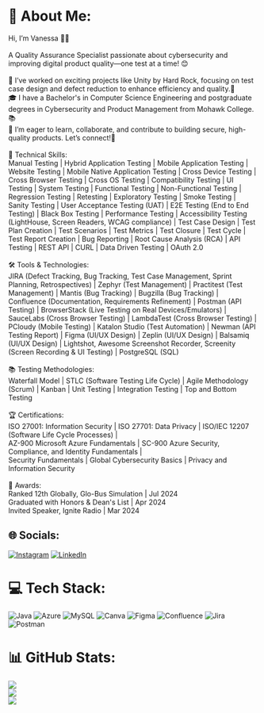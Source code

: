 # 💫 About Me:
Hi, I’m Vanessa 🎀✨ <br><br>A Quality Assurance Specialist passionate about cybersecurity and improving digital product quality—one test at a time! 😊<br><br>💼 I’ve worked on exciting projects like Unity by Hard Rock, focusing on test case design and defect reduction to enhance efficiency and quality.🌟<br>🎓  I have a Bachelor's in Computer Science Engineering and postgraduate degrees in Cybersecurity and Product Management from Mohawk College. 📚<br>🌱 I’m eager to learn, collaborate, and contribute to building secure, high-quality products. Let’s connect!💬<br><br>🔧 Technical Skills:<br>Manual Testing | Hybrid Application Testing | Mobile Application Testing | Website Testing | Mobile Native Application Testing | Cross Device Testing | Cross Browser Testing | Cross OS Testing | Compatibility Testing | UI Testing | System Testing | Functional Testing | Non-Functional Testing | Regression Testing | Retesting | Exploratory Testing | Smoke Testing | Sanity Testing | User Acceptance Testing (UAT) | E2E Testing (End to End Testing) | Black Box Testing | Performance Testing | Accessibility Testing (LightHouse, Screen Readers, WCAG compliance) | Test Case Design | Test Plan Creation | Test Scenarios | Test Metrics | Test Closure | Test Cycle | Test Report Creation | Bug Reporting | Root Cause Analysis (RCA) | API Testing | REST API | CURL | Data Driven Testing | OAuth 2.0<br><br>🛠 Tools & Technologies:<br>JIRA (Defect Tracking, Bug Tracking, Test Case Management, Sprint Planning, Retrospectives) | Zephyr (Test Management) | Practitest (Test Management) | Mantis (Bug Tracking) | Bugzilla (Bug Tracking) | Confluence (Documentation, Requirements Refinement) | Postman (API Testing) | BrowserStack (Live Testing on Real Devices/Emulators) | SauceLabs (Cross Browser Testing) | LambdaTest (Cross Browser Testing) | PCloudy (Mobile Testing) | Katalon Studio (Test Automation) | Newman (API Testing Report) | Figma (UI/UX Design) | Zeplin (UI/UX Design) | Balsamiq (UI/UX Design) | Lightshot, Awesome Screenshot Recorder, Screenity (Screen Recording & UI Testing) | PostgreSQL (SQL)<br><br>📚 Testing Methodologies:<br>Waterfall Model | STLC (Software Testing Life Cycle) | Agile Methodology (Scrum) | Kanban | Unit Testing | Integration Testing | Top and Bottom Testing<br><br>🏆 Certifications:<br>ISO 27001: Information Security | ISO 27701: Data Privacy | ISO/IEC 12207 (Software Life Cycle Processes) | <br> AZ-900 Microsoft Azure Fundamentals | SC-900 Azure Security, Compliance, and Identity Fundamentals | <br> Security Fundamentals | Global Cybersecurity Basics | Privacy and Information Security<br><br>🥇 Awards:<br>Ranked 12th Globally, Glo-Bus Simulation | Jul 2024<br>Graduated with Honors & Dean's List | Apr 2024<br>Invited Speaker, Ignite Radio | Mar 2024<br>


## 🌐 Socials:
[![Instagram](https://img.shields.io/badge/Instagram-%23E4405F.svg?logo=Instagram&logoColor=white)](https://instagram.com/varsha_naaidu) [![LinkedIn](https://img.shields.io/badge/LinkedIn-%230077B5.svg?logo=linkedin&logoColor=white)](https://www.linkedin.com/in/varsha-raj-94a287207/) 

# 💻 Tech Stack:
![Java](https://img.shields.io/badge/java-%23ED8B00.svg?style=for-the-badge&logo=openjdk&logoColor=white) ![Azure](https://img.shields.io/badge/azure-%230072C6.svg?style=for-the-badge&logo=microsoftazure&logoColor=white) ![MySQL](https://img.shields.io/badge/mysql-4479A1.svg?style=for-the-badge&logo=mysql&logoColor=white) ![Canva](https://img.shields.io/badge/Canva-%2300C4CC.svg?style=for-the-badge&logo=Canva&logoColor=white) ![Figma](https://img.shields.io/badge/figma-%23F24E1E.svg?style=for-the-badge&logo=figma&logoColor=white) ![Confluence](https://img.shields.io/badge/confluence-%23172BF4.svg?style=for-the-badge&logo=confluence&logoColor=white) ![Jira](https://img.shields.io/badge/jira-%230A0FFF.svg?style=for-the-badge&logo=jira&logoColor=white) ![Postman](https://img.shields.io/badge/Postman-FF6C37?style=for-the-badge&logo=postman&logoColor=white)
# 📊 GitHub Stats:
![](https://github-readme-stats.vercel.app/api?username=VanessaTech101&theme=rose_pine&hide_border=false&include_all_commits=false&count_private=false)<br/>
![](https://github-readme-streak-stats.herokuapp.com/?user=VanessaTech101&theme=rose_pine&hide_border=false)<br/>
![](https://github-readme-stats.vercel.app/api/top-langs/?username=VanessaTech101&theme=rose_pine&hide_border=false&include_all_commits=false&count_private=false&layout=compact)

<!-- Proudly created with GPRM ( https://gprm.itsvg.in ) -->
